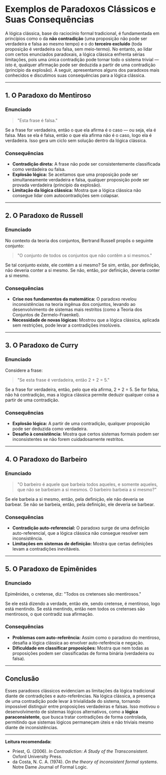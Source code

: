 
# Exemplos de Paradoxos Clássicos e Suas Consequências

A lógica clássica, base do raciocínio formal tradicional, é fundamentada em princípios como o da **não contradição** (uma proposição não pode ser verdadeira e falsa ao mesmo tempo) e o do **terceiro excluído** (toda proposição é verdadeira ou falsa, sem meio-termo). No entanto, ao lidar com certos enunciados paradoxais, a lógica clássica enfrenta sérias limitações, pois uma única contradição pode tornar todo o sistema trivial — isto é, qualquer afirmação pode ser deduzida a partir de uma contradição (princípio da explosão). A seguir, apresentamos alguns dos paradoxos mais conhecidos e discutimos suas consequências para a lógica clássica.

---

## 1. O Paradoxo do Mentiroso

### Enunciado

> "Esta frase é falsa."

Se a frase for verdadeira, então o que ela afirma é o caso — ou seja, ela é falsa. Mas se ela é falsa, então o que ela afirma não é o caso, logo ela é verdadeira. Isso gera um ciclo sem solução dentro da lógica clássica.

### Consequências

- **Contradição direta:** A frase não pode ser consistentemente classificada como verdadeira ou falsa.
- **Explosão lógica:** Se aceitamos que uma proposição pode ser simultaneamente verdadeira e falsa, qualquer proposição pode ser provada verdadeira (princípio da explosão).
- **Limitação da lógica clássica:** Mostra que a lógica clássica não consegue lidar com autocontradições sem colapsar.

---

## 2. O Paradoxo de Russell

### Enunciado

No contexto da teoria dos conjuntos, Bertrand Russell propôs o seguinte conjunto:

> "O conjunto de todos os conjuntos que não contêm a si mesmos."

Se tal conjunto existe, ele contém a si mesmo? Se sim, então, por definição, não deveria conter a si mesmo. Se não, então, por definição, deveria conter a si mesmo.

### Consequências

- **Crise nos fundamentos da matemática:** O paradoxo revelou inconsistências na teoria ingênua dos conjuntos, levando ao desenvolvimento de sistemas mais restritos (como a Teoria dos Conjuntos de Zermelo-Fraenkel).
- **Necessidade de novas lógicas:** Mostrou que a lógica clássica, aplicada sem restrições, pode levar a contradições insolúveis.

---

## 3. O Paradoxo de Curry

### Enunciado

Considere a frase:

> "Se esta frase é verdadeira, então 2 + 2 = 5."

Se a frase for verdadeira, então, pelo que ela afirma, 2 + 2 = 5. Se for falsa, não há contradição, mas a lógica clássica permite deduzir qualquer coisa a partir de uma contradição.

### Consequências

- **Explosão lógica:** A partir de uma contradição, qualquer proposição pode ser deduzida como verdadeira.
- **Desafio à consistência:** Mostra que certos sistemas formais podem ser inconsistentes se não forem cuidadosamente restritos.

---

## 4. O Paradoxo do Barbeiro

### Enunciado

> "O barbeiro é aquele que barbeia todos aqueles, e somente aqueles, que não se barbeiam a si mesmos. O barbeiro barbeia a si mesmo?"

Se ele barbeia a si mesmo, então, pela definição, ele não deveria se barbear. Se não se barbeia, então, pela definição, ele deveria se barbear.

### Consequências

- **Contradição auto-referencial:** O paradoxo surge de uma definição auto-referencial, que a lógica clássica não consegue resolver sem inconsistência.
- **Limitações em sistemas de definição:** Mostra que certas definições levam a contradições inevitáveis.

---

## 5. O Paradoxo de Epimênides

### Enunciado

Epimênides, o cretense, diz: "Todos os cretenses são mentirosos."

Se ele está dizendo a verdade, então ele, sendo cretense, é mentiroso, logo está mentindo. Se está mentindo, então nem todos os cretenses são mentirosos, o que contradiz sua afirmação.

### Consequências

- **Problemas com auto-referência:** Assim como o paradoxo do mentiroso, desafia a lógica clássica ao envolver auto-referência e negação.
- **Dificuldade em classificar proposições:** Mostra que nem todas as proposições podem ser classificadas de forma binária (verdadeira ou falsa).

---

## Conclusão

Esses paradoxos clássicos evidenciam as limitações da lógica tradicional diante de contradições e auto-referências. Na lógica clássica, a presença de uma contradição pode levar à trivialidade do sistema, tornando impossível distinguir entre proposições verdadeiras e falsas. Isso motivou o desenvolvimento de sistemas lógicos alternativos, como a **lógica paraconsistente**, que busca tratar contradições de forma controlada, permitindo que sistemas lógicos permaneçam úteis e não triviais mesmo diante de inconsistências.

---

**Leitura recomendada:**
- Priest, G. (2006). *In Contradiction: A Study of the Transconsistent*. Oxford University Press.
- da Costa, N. C. A. (1974). *On the theory of inconsistent formal systems*. Notre Dame Journal of Formal Logic.

```
